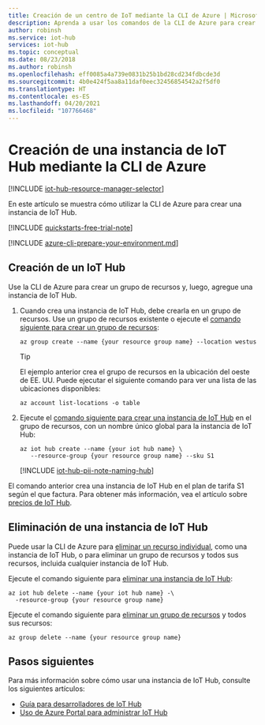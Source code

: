 ```yaml
---
title: Creación de un centro de IoT mediante la CLI de Azure | Microsoft Docs
description: Aprenda a usar los comandos de la CLI de Azure para crear un grupo de recursos y, luego, crear en él un centro de IoT. También aprenda a quitar el centro.
author: robinsh
ms.service: iot-hub
services: iot-hub
ms.topic: conceptual
ms.date: 08/23/2018
ms.author: robinsh
ms.openlocfilehash: eff0085a4a739e0831b25b1bd28cd234fdbcde3d
ms.sourcegitcommit: 4b0e424f5aa8a11daf0eec32456854542a2f5df0
ms.translationtype: HT
ms.contentlocale: es-ES
ms.lasthandoff: 04/20/2021
ms.locfileid: "107766468"
---
```

# <a name="create-an-iot-hub-using-the-azure-cli"></a>Creación de una instancia de IoT Hub mediante la CLI de Azure

[!INCLUDE [iot-hub-resource-manager-selector](../../includes/iot-hub-resource-manager-selector.md)]

En este artículo se muestra cómo utilizar la CLI de Azure para crear una instancia de IoT Hub.

[!INCLUDE [quickstarts-free-trial-note](../../includes/quickstarts-free-trial-note.md)]

[!INCLUDE [azure-cli-prepare-your-environment.md](../../includes/azure-cli-prepare-your-environment.md)]

## <a name="create-an-iot-hub"></a>Creación de un IoT Hub

Use la CLI de Azure para crear un grupo de recursos y, luego, agregue una instancia de IoT Hub.

1. Cuando crea una instancia de IoT Hub, debe crearla en un grupo de recursos. Use un grupo de recursos existente o ejecute el [comando siguiente para crear un grupo de recursos](/cli/azure/resource):
    
   ```azurecli-interactive
   az group create --name {your resource group name} --location westus
   ```

   > [!TIP]
   > El ejemplo anterior crea el grupo de recursos en la ubicación del oeste de EE. UU. Puede ejecutar el siguiente comando para ver una lista de las ubicaciones disponibles: 
   >
   > ```azurecli-interactive
   > az account list-locations -o table
   > ```
   >

2. Ejecute el [comando siguiente para crear una instancia de IoT Hub](/cli/azure/iot/hub#az_iot_hub_create) en el grupo de recursos, con un nombre único global para la instancia de IoT Hub:
    
   ```azurecli-interactive
   az iot hub create --name {your iot hub name} \
      --resource-group {your resource group name} --sku S1
   ```

   [!INCLUDE [iot-hub-pii-note-naming-hub](../../includes/iot-hub-pii-note-naming-hub.md)]


El comando anterior crea una instancia de IoT Hub en el plan de tarifa S1 según el que factura. Para obtener más información, vea el artículo sobre [precios de IoT Hub](https://azure.microsoft.com/pricing/details/iot-hub/).

## <a name="remove-an-iot-hub"></a>Eliminación de una instancia de IoT Hub

Puede usar la CLI de Azure para [eliminar un recurso individual](/cli/azure/resource), como una instancia de IoT Hub, o para eliminar un grupo de recursos y todos sus recursos, incluida cualquier instancia de IoT Hub.

Ejecute el comando siguiente para [eliminar una instancia de IoT Hub](/cli/azure/iot/hub#az_iot_hub_delete):

```azurecli-interactive
az iot hub delete --name {your iot hub name} -\
  -resource-group {your resource group name}
```

Ejecute el comando siguiente para [eliminar un grupo de recursos](/cli/azure/group#az_group_delete) y todos sus recursos:

```azurecli-interactive
az group delete --name {your resource group name}
```

## <a name="next-steps"></a>Pasos siguientes

Para más información sobre cómo usar una instancia de IoT Hub, consulte los siguientes artículos:

* [Guía para desarrolladores de IoT Hub](iot-hub-devguide.md)
* [Uso de Azure Portal para administrar IoT Hub](iot-hub-create-through-portal.md)